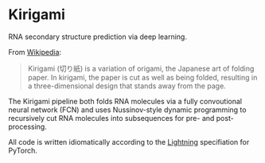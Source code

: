 # Kirigami

RNA secondary structure prediction via deep learning.

From [Wikipedia](https://en.wikipedia.org/wiki/Kirigami):

> Kirigami (切り紙) is a variation of origami, the Japanese art of folding paper. In kirigami, the paper is cut as well as being folded, resulting in a three-dimensional design that stands away from the page.

The Kirigami pipeline both folds RNA molecules via a fully convoutional neural network (FCN) and uses Nussinov-style dynamic programming to recursively cut RNA molecules into subsequences for pre- and post-processing.

All code is written idiomatically according to the [Lightning](https://www.pytorchlightning.ai) specifiation for PyTorch.
